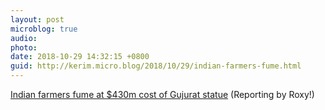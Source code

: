 ```yaml
---
layout: post
microblog: true
audio: 
photo: 
date: 2018-10-29 14:32:15 +0800
guid: http://kerim.micro.blog/2018/10/29/indian-farmers-fume.html
---
```

[Indian farmers fume at $430m cost of Gujurat statue](https://www.bbc.com/news/world-asia-india-45978120) (Reporting by Roxy!)
